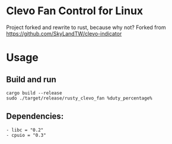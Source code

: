 # Clevo Fan Control for Linux

Project forked and rewrite to rust, because why not?
Forked from https://github.com/SkyLandTW/clevo-indicator

# Usage

## Build and run
```console
cargo build --release
sudo ./target/release/rusty_clevo_fan %duty_percentage%
```

## Dependencies:
	- libc = "0.2"
	- cpuio = "0.3"
